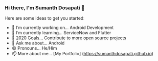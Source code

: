 ### Hi there, I'm Sumanth Dosapati 👋


Here are some ideas to get you started:

- 🔭 I’m currently working on... Android Development
- 🌱 I’m currently learning... ServiceNow and Flutter
- 🤔  2020 Goals... Contribute to more open source projects
- 💬 Ask me about... Android 
- 😄 Pronouns... He/Him
- 📫 More about me... [My Portfolio] (https://sumanthdosapati.github.io)

